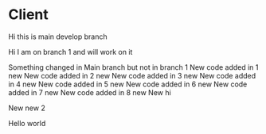 # Client
Hi this is main develop branch

Hi I am on branch 1 and will work on it

Something changed in Main branch but not in branch 1
New code added in 1 new
New code added in 2 new
New code added in 3 new
New code added in 4 new
New code added in 5 new
New code added in 6 new
New code added in 7 new
New code added in 8 new
New hi

New new 2


Hello world
